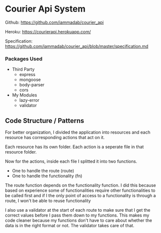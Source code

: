 # Courier Api System

Github: https://github.com/iammadab/courier_api

Heroku: https://courierapi.herokuapp.com/

Specification: https://github.com/iammadab/courier_api/blob/master/specification.md

### Packages Used
* Third Party
  * express
  * mongoose
  * body-parser
  * cors
* My Modules
  * lazy-error
  * validator

## Code Structure / Patterns

For better organization, I divided the application into resources and each resource has corresponding actions that act on it.

Each resource has its own folder.
Each action is a seperate file in that resource folder.

Now for the actions, inside each file I splitted it into two functions.
* One to handle the route (route)
* One to handle the functionality (fn)

The route function depends on the functionality function. I did this because based on experience some of functionalities require other functionalities to be called first and if I the only point of access to a functionality is through a route, I won't be able to reuse functionality

I also use a validator at the start of each route to make sure that I get the correct values before I pass them down to my functions. This makes my code cleaner because my functions don't have to care about whether the data is in the right format or not. The validator takes care of that.


